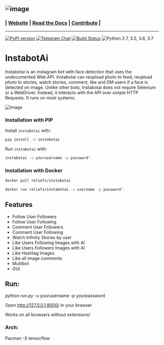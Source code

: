 ![image](https://raw.githubusercontent.com/instabotai/instabotai/master/img/banner.png)
---
### | [Website](https://instabotai.com/) | [Read the Docs](https://instabotai.github.io/docs/) | [Contribute](https://github.com/instagrambot/docs/blob/master/CONTRIBUTING.md) |

---
 [![PyPI version](https://badge.fury.io/py/instabotai.svg)](https://badge.fury.io/py/instabotai)
 [![Telegram Chat](https://camo.githubusercontent.com/67fd2a1c7649422a770e7d82cb35795c2a8baf32/68747470733a2f2f696d672e736869656c64732e696f2f62616467652f636861742532306f6e2d54656c656772616d2d626c75652e737667)](https://t.me/instabotai)
 [![Build Status](https://travis-ci.org/instagrambot/instabot.svg?branch=master)](https://travis-ci.org/instagrambot/instabotai)
![Python 2.7, 3.5, 3.6, 3.7](https://img.shields.io/badge/python-2.7%2C%203.5%2C%203.6%2C%203.7-blue.svg)

# InstabotAi

Instabotai is an instagram bot with face detection that uses the undocumented Web API. Instabotai can reupload photo to feed, reupload photo to stories, watch stories, comment, like and DM users if a face is detected on image.
Unlike other bots, Instabotai does not require Selenium or a WebDriver. Instead, it interacts with the API over simple HTTP Requests. It runs on most systems.

![image](https://i.imgur.com/yv9eAyv.png)

### Installation with PIP
Install `instabotai` with:
``` bash
pip install -U instabotai
```
Run `instabotai` with:
``` bash
instabotai -u yourusername -p password"
```

### Installation with Docker
``` bash
docker pull reliefs/instabotai

docker run reliefs/instabotai -u username -p password"
```
## Features
* Follow User Followers
* Follow User Following
* Comment User Followers
* Comment User Following
* Watch Infinity Stories by user
* Like Users Following Images with AI
* Like Users Followers Images with AI
* Like Hashtag Images
* Like all image comments
* Multibot
* GUI

## Run: 
python run.py -u yourusername -p yourpassword

Open http://127.0.0.1:8000/ in your browser

Works on all browsers without extensions!


### Arch:
Pacman -S tensorflow

